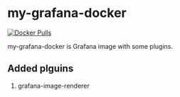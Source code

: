 # my-grafana-docker
[![Docker Pulls](https://img.shields.io/docker/pulls/bpazy/my-grafana-docker)](https://hub.docker.com/r/bpazy/my-grafana-docker)

my-grafana-docker is Grafana image with some plugins.

## Added plguins
1. grafana-image-renderer
